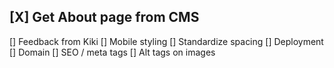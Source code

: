[X] Get About page from CMS
----------------------------------
[] Feedback from Kiki
[] Mobile styling
[] Standardize spacing
[] Deployment
[] Domain
[] SEO / meta tags
[] Alt tags on images